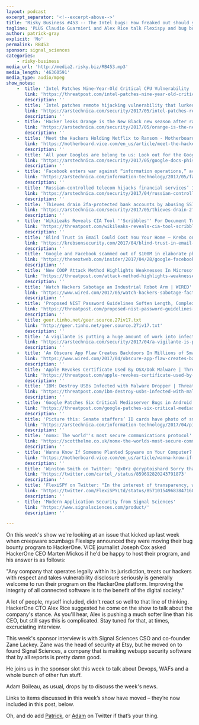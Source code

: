 ```yaml
---
layout: podcast
excerpt_separator: '<!--excerpt-above-->'
title: 'Risky Business #453 -- The Intel bugs: How freaked out should you be?'
tagline: 'PLUS Claudio Guarnieri and Alex Rice talk Flexispy and bug bounties...'
author: patrick-gray
explicit: 'No'
permalink: RB453
sponsor: signal_sciences
categories:
    - risky-business
media_url: 'http://media2.risky.biz/RB453.mp3'
media_length: '46360591'
media_type: audio/mpeg
show_notes:
    -  title: 'Intel Patches Nine-Year-Old Critical CPU Vulnerability | Threatpost | The first stop for security news'
       link: 'https://threatpost.com/intel-patches-nine-year-old-critical-cpu-vulnerability/125331/'
       description: '' 
    -  title: 'Intel patches remote hijacking vulnerability that lurked in chips for 7 years | Ars Technica'
       link: 'https://arstechnica.com/security/2017/05/intel-patches-remote-code-execution-bug-that-lurked-in-cpus-for-10-years/'
       description: '' 
    -  title: 'Hacker leaks Orange is the New Black new season after ransom demands ignored | Ars Technica'
       link: 'https://arstechnica.com/security/2017/05/orange-is-the-new-hacked-netflix-series-leaked-in-vendor-hack/'
       description: '' 
    -  title: 'Meet the Hackers Holding Netflix to Ransom - Motherboard'
       link: 'https://motherboard.vice.com/en_us/article/meet-the-hackers-holding-netflix-to-ransom'
       description: '' 
    -  title: 'All your Googles are belong to us: Look out for the Google Docs phishing worm | Ars Technica'
       link: 'https://arstechnica.com/security/2017/05/google-docs-phish-worm-grabs-your-google-app-permissions-contacts/'
       description: '' 
    -  title: 'Facebook enters war against “information operations,” acknowledges election hijinx | Ars Technica'
       link: 'https://arstechnica.com/information-technology/2017/05/facebook-enters-war-against-information-operations-acknowledges-election-hijinx/'
       description: '' 
    -  title: 'Russian-controlled telecom hijacks financial services’ Internet traffic | Ars Technica'
       link: 'https://arstechnica.com/security/2017/04/russian-controlled-telecom-hijacks-financial-services-internet-traffic/'
       description: '' 
    -  title: 'Thieves drain 2fa-protected bank accounts by abusing SS7 routing protocol | Ars Technica'
       link: 'https://arstechnica.com/security/2017/05/thieves-drain-2fa-protected-bank-accounts-by-abusing-ss7-routing-protocol/'
       description: '' 
    -  title: 'WikiLeaks Reveals CIA Tool ''Scribbles'' For Document Tracking | Threatpost | The first stop for security news'
       link: 'https://threatpost.com/wikileaks-reveals-cia-tool-scribbles-for-document-tracking/125299/'
       description: '' 
    -  title: 'Blind Trust in Email Could Cost You Your Home — Krebs on Security'
       link: 'https://krebsonsecurity.com/2017/04/blind-trust-in-email-could-cost-you-your-home/'
       description: '' 
    -  title: 'Google and Facebook scammed out of $100M in elaborate phishing attack'
       link: 'https://thenextweb.com/insider/2017/04/28/google-facebook-scam-100m/#.tnw_QkujLzNb'
       description: '' 
    -  title: 'New COOP Attack Method Highlights Weaknesses In Microsoft''s CFG Defenses | Threatpost | The first stop for security news'
       link: 'https://threatpost.com/attack-method-highlights-weaknesses-in-microsoft-cfg/125242/'
       description: '' 
    -  title: 'Watch Hackers Sabotage an Industrial Robot Arm | WIRED'
       link: 'https://www.wired.com/2017/05/watch-hackers-sabotage-factory-robot-arm-afar/'
       description: '' 
    -  title: 'Proposed NIST Password Guidelines Soften Length, Complexity Focus | Threatpost | The first stop for security news'
       link: 'https://threatpost.com/proposed-nist-password-guidelines-soften-length-complexity-focus/125393/'
       description: '' 
    -  title: geer.tinho.net/geer.source.27iv17.txt
       link: 'http://geer.tinho.net/geer.source.27iv17.txt'
       description: '' 
    -  title: 'A vigilante is putting a huge amount of work into infecting IoT devices | Ars Technica'
       link: 'https://arstechnica.com/security/2017/04/a-vigilante-is-putting-huge-amount-of-work-into-infecting-iot-devices/'
       description: '' 
    -  title: 'An Obscure App Flaw Creates Backdoors In Millions of Smartphones | WIRED'
       link: 'https://www.wired.com/2017/04/obscure-app-flaw-creates-backdoors-millions-smartphones/'
       description: '' 
    -  title: 'Apple Revokes Certificate Used By OSX/Dok Malware | Threatpost | The first stop for security news'
       link: 'https://threatpost.com/apple-revokes-certificate-used-by-osxdok-malware/125322/'
       description: '' 
    -  title: 'IBM: Destroy USBs Infected with Malware Dropper | Threatpost | The first stop for security news'
       link: 'https://threatpost.com/ibm-destroy-usbs-infected-with-malware-dropper/125377/'
       description: '' 
    -  title: 'Google Patches Six Critical Mediaserver Bugs in Android | Threatpost | The first stop for security news'
       link: 'https://threatpost.com/google-patches-six-critical-mediaserver-bugs-in-android/125347/'
       description: '' 
    -  title: 'Picture this: Senate staffers’ ID cards have photo of smart chip, no security | Ars Technica'
       link: 'https://arstechnica.com/information-technology/2017/04/picture-this-senate-staffers-id-cards-have-photo-of-smart-chip-no-security/'
       description: '' 
    -  title: 'nomx: The world''s most secure communications protocol'
       link: 'https://scotthelme.co.uk/nomx-the-worlds-most-secure-communications-protocol/'
       description: '' 
    -  title: 'Wanna Know If Someone Planted Spyware on Your Computer? - Motherboard'
       link: 'https://motherboard.vice.com/en_us/article/wanna-know-if-someone-planted-spyware-on-your-computer-flexispy'
       description: '' 
    -  title: 'Winston Smith on Twitter: "@x0rz @cryptoishard Sorry that was me lol"'
       link: 'https://twitter.com/cartel_/status/859692820243791873'
       description: '' 
    -  title: 'FlexiSPY on Twitter: "In the interest of transparency, we''re moving the bounty program to @Hacker0x01 ..."'
       link: 'https://twitter.com/FlexiSPYLtd/status/857101549683847168'
       description: '' 
    -  title: 'Modern Application Security from Signal Sciences'
       link: 'https://www.signalsciences.com/product/'
       description: '' 

---
```

On this week's show we're looking at an issue that kicked up last week when creepware scumbags Flexispy announced they were moving their bug bounty program to HackerOne. VICE journalist Joseph Cox asked HackerOne CEO Marten Mickos if he'd be happy to host their program, and his answer is as follows:

"Any company that operates legally within its jurisdiction, treats our hackers with respect and takes vulnerability disclosure seriously is generally welcome to run their program on the HackerOne platform. Improving the integrity of all connected software is to the benefit of the digital society."

A lot of people, myself included, didn't react so well to that line of thinking. HackerOne CTO Alex Rice suggested he come on the show to talk about the company's stance. As you'll hear, Alex is pushing a much softer line than his CEO, but still says this is complicated. Stay tuned for that, at times, excruciating interview.

This week's sponsor interview is with Signal Sciences CSO and co-founder Zane Lackey. Zane was the head of security at Etsy, but he moved on to found Signal Sciences, a company that is making webapp security software that by all reports is pretty damn good.

He joins us in the sponsor slot this week to talk about Devops, WAFs and a whole bunch of other fun stuff.

Adam Boileau, as usual, drops by to discuss the week's news.

Links to items discussed in this week’s show have moved – they’re now included in this post, below.

Oh, and do add <a href='https://twitter.com/riskybusiness'>Patrick</a>, or <a href='https://twitter.com/metlstorm'>Adam</a> on Twitter if that’s your thing.